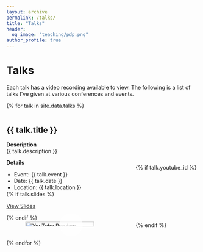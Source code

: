 ```yaml
---
layout: archive
permalink: /talks/
title: "Talks"
header:
  og_image: "teaching/pdp.png"
author_profile: true
---
```


# Talks

Each talk has a video recording available to view. The following is a list of talks I've given at various conferences and events.

{% for talk in site.data.talks %}
<div style="display: grid; grid-template-columns: 3fr 1.5fr; column-gap: 10px; align-items: center; margin-bottom: 2em;">
  <div>
    <h2>{{ talk.title }}</h2>
    <p style="margin: 0.5em 0; line-height: 1.2;">
      <strong>Description</strong><br>{{ talk.description }}
    </p>
    <p style="line-height: 1.2;">
      <strong>Details</strong>
    </p>
    <ul style="line-height: 1.2; padding-left: 20px; margin: 0;">
      <li>Event: {{ talk.event }}</li>
      <li>Date: {{ talk.date }}</li>
      <li>Location: {{ talk.location }}</li>
    </ul>
    {% if talk.slides %}
    <p><a href="{{ talk.slides_url }}">View Slides</a></p>
    {% endif %}
  </div>
  
  {% if talk.youtube_id %}
  <div style="position: relative; padding-left: 10px;">
    <a href="http://www.youtube.com/watch?v={{ talk.youtube_id }}" title="Watch on YouTube" style="display: block; position: relative;">
      <img src="http://img.youtube.com/vi/{{ talk.youtube_id }}/0.jpg" alt="YouTube Preview" style="width: 75%; height: auto; display: block; margin: 0 auto;"> <!-- Increased width for larger preview -->
      <span style="
        position: absolute;
        top: 50%;
        left: 50%;
        transform: translate(-50%, -50%);
        border-radius: 50%;
        width: 64px; /* Kept play button size */
        height: 64px; /* Kept play button size */
        display: flex;
        align-items: center;
        justify-content: center;
      ">
        <svg width="64" height="64" viewBox="0 0 68 68" xmlns="http://www.w3.org/2000/svg">
          <mask id="mask{{ forloop.index }}" x="0" y="0" width="68" height="68" maskUnits="userSpaceOnUse">
            <rect x="0" y="0" width="68" height="68" fill="white"/>
            <polygon points="27,20 27,48 49,34" fill="black"/> <!-- Adjusted points for the larger triangle -->
          </mask>
          <circle cx="34" cy="34" r="32" fill="rgba(255, 255, 255, 0.7)" mask="url(#mask{{ forloop.index }})"/> <!-- Adjusted radius for the larger play button -->
        </svg>
      </span>
    </a>
  </div>
  {% endif %}
</div>
{% endfor %}
